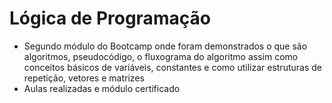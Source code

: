 # Lógica de Programação

- Segundo módulo do Bootcamp onde foram demonstrados o que são algoritmos, pseudocódigo, o fluxograma do algoritmo assim como conceitos básicos de variáveis, constantes e como utilizar estruturas de repetição, vetores e matrizes
- Aulas realizadas e módulo certificado